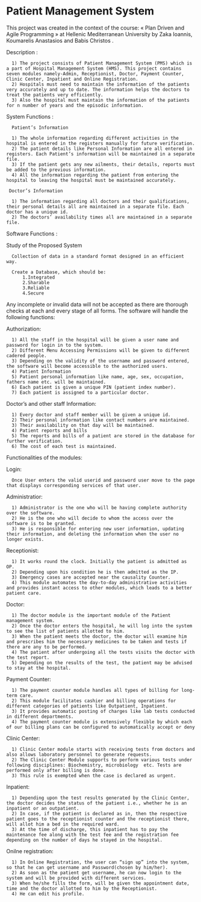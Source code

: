 # Patient Management System
This project was created in the context of the course: « Plan Driven and Agile Programming » at Hellenic Mediterranean University by Zaka Ioannis, Koumarelis Anastasios and Babis Christos .

Description :

      1) The project consists of Patient Management System (PMS) which is a part of Hospital Management System (HMS). This project contains seven modules namely-Admin, Receptionist, Doctor, Payment Counter, Clinic Center, Inpatient and Online Registration.
      2) Hospitals must need to maintain the information of the patients very accurately and up to date. The information helps the doctors to treat the patients very efficiently.
      3) Also the hospital must maintain the information of the patients for n number of years and the episodic information.

System Functions :

      Patient’s Information

      1) The whole information regarding different activities in the hospital is entered in the registers manually for future verification.
      2) The patient details like Personal Information are all entered in registers. Each Patient’s information will be maintained in a separate file.
      3) If the patient gets any new ailments, their details, reports must be added to the previous information.
      4) All the information regarding the patient from entering the hospital to leaving the hospital must be maintained accurately.
     
     Doctor’s Information
     
      1) The information regarding all doctors and their qualifications, their personal details all are maintained in a separate file. Each doctor has a unique id.
      2) The doctors’ availability times all are maintained in a separate file.
  

Software Functions :

Study of the Proposed System 

      Collection of data in a standard format designed in an efficient way.

      Create a Database, which should be:
          1.Integrated
          2.Sharable
          3.Reliable
          4.Secure
          
Any incomplete or invalid data will not be accepted as there are thorough checks at each and every stage of all forms.
The software will handle the following functions:

Authorization:

      1) All the staff in the hospital will be given a user name and password for login in to the system.
      2) Different Menu Accessing Permissions will be given to different cadered people.
      3) Depending on the validity of the username and password entered, the software will become accessible to the authorized users. 
      4) Patient Information
      5) Patient personal information like name, age, sex, occupation, fathers name etc. will be maintained.
      6) Each patient is given a unique PIN (patient index number).
      7) Each patient is assigned to a particular doctor.
  
Doctor’s and other staff Information:

      1) Every doctor and staff member will be given a unique id.
      2) Their personal information like contact numbers are maintained.
      3) Their availability on that day will be maintained.
      4) Patient reports and bills
      5) The reports and bills of a patient are stored in the database for further verification.
      6) The cost of each test is maintained.

Functionalities of the modules:

Login:

      Once User enters the valid userid and password user move to the page that displays corresponding services of that user.
  
Administratior:

      1) Administrator is the one who will be having complete authority over the software.
      2) He is the one who will decide to whom the access over the software is to be granted.
      3) He is responsible for entering new user information, updating their information, and deleting the information when the user no longer exists.

Receptionist:

      1) It works round the clock. Initially the patient is admitted as OP.
      2) Depending upon his condition he is then admitted as the IP.
      3) Emergency cases are accepted near the causality Counter.
      4) This module automates the day-to-day administrative activities and provides instant access to other modules, which leads to a better patient care.

Doctor:

      1) The doctor module is the important module of the Patient management system.
      2) Once the doctor enters the hospital, he will log into the system to see the list of patients allotted to him.
      3) When the patient meets the doctor, the doctor will examine him and prescribes him the necessary medicines to be taken and tests if there are any to be performed.
      4) The patient after undergoing all the tests visits the doctor with the test report.
      5) Depending on the results of the test, the patient may be advised to stay at the hospital.

Payment Counter:

      1) The payment counter module handles all types of billing for long-term care.
      2) This module facilitates cashier and billing operations for different categories of patients like Outpatient, Inpatient.
      3) It provides automatic posting of charges like lab tests conducted in different departments.
      4) The payment counter module is extensively flexible by which each of our billing plans can be configured to automatically accept or deny

Clinic Center:

      1) Clinic Center module starts with receiving tests from doctors and also allows laboratory personnel to generate requests.
      2) The Clinic Center Module supports to perform various tests under following disciplines: Biochemistry, microbiology  etc. Tests are performed only after billing is done.
      3) This rule is exempted when the case is declared as urgent.
  
Inpatient:

      1) Depending upon the test results generated by the Clinic Center, the doctor decides the status of the patient i.e., whether he is an inpatient or an outpatient.
      2) In case, if the patient is declared as in, then the respective patient goes to the receptionist counter and the receptionist there, will allot him a bed in the required ward.
      3) At the time of discharge, this inpatient has to pay the maintenance fee along with the test fee and the registration fee depending on the number of days he stayed in the hospital.

Onilne registration:

      1) In Online Registration, the user can “sign up” into the system, so that he can get username and Password(chosen by him/her).
      2) As soon as the patient get username, he can now login to the system and will be provided with different services.
      3) When he/she fills the form, will be given the appointment date, time and the doctor allotted to him by the Receptionist.
      4) He can edit his profile.
